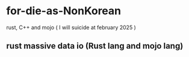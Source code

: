 # for-die-as-NonKorean
rust, C++ and mojo ( I will suicide at february 2025 )

## rust massive data io (Rust lang and mojo lang)
